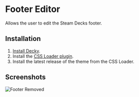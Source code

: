 # Footer Editor
Allows the user to edit the Steam Decks footer.

## Installation
1. [Install Decky](https://github.com/SteamDeckHomebrew/decky-loader#installation).
2. Install the [CSS Loader plugin](https://github.com/suchmememanyskill/SDH-CssLoader).
3. Install the latest release of the theme from the CSS Loader.
 
## Screenshots
![Footer Removed](https://github.com/GrodanBool/Steam-Deck-Tweak-Footer-Remover/blob/main/Footer-removed.jpg?raw=true)
